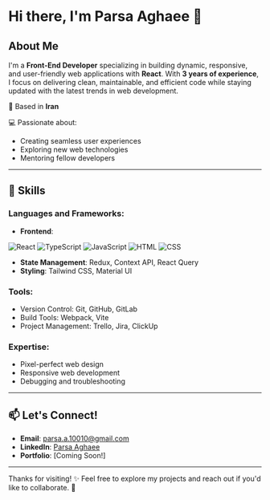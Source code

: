 # Hi there, I'm Parsa Aghaee 👋

## About Me

I'm a **Front-End Developer** specializing in building dynamic, responsive, and user-friendly web applications with **React**. With **3 years of experience**, I focus on delivering clean, maintainable, and efficient code while staying updated with the latest trends in web development. 

📍 Based in **Iran**

💻 Passionate about: 
- Creating seamless user experiences
- Exploring new web technologies
- Mentoring fellow developers

---

## 🚀 Skills

### Languages and Frameworks:
- **Frontend**: 

![React](https://img.shields.io/badge/React-61DAFB?style=for-the-badge&logo=react&logoColor=white)
![TypeScript](https://img.shields.io/badge/TypeScript-007ACC?style=for-the-badge&logo=typescript&logoColor=white)
![JavaScript](https://img.shields.io/badge/JavaScript-F7DF1E?style=for-the-badge&logo=javascript&logoColor=black)
![HTML](https://img.shields.io/badge/HTML-E34F26?style=for-the-badge&logo=html5&logoColor=white)
![CSS](https://img.shields.io/badge/CSS-1572B6?style=for-the-badge&logo=css3&logoColor=white)
- **State Management**: Redux, Context API, React Query
- **Styling**: Tailwind CSS, Material UI

### Tools:
- Version Control: Git, GitHub, GitLab
- Build Tools: Webpack, Vite
- Project Management: Trello, Jira, ClickUp

### Expertise:
- Pixel-perfect web design
- Responsive web development
- Debugging and troubleshooting

---


## 📫 Let's Connect!
- **Email**: parsa.a.10010@gmail.com
- **LinkedIn**: [Parsa Aghaee](https://www.linkedin.com/in/parsa-aghaee-10b21a2ba/)
- **Portfolio**: [Coming Soon!]

---

Thanks for visiting! ✨ Feel free to explore my projects and reach out if you'd like to collaborate. 🚀


<!--
**parsaa18/parsaa18** is a ✨ _special_ ✨ repository because its `README.md` (this file) appears on your GitHub profile.

Here are some ideas to get you started:

- 🔭 I’m currently working on ...
- 🌱 I’m currently learning ...
- 👯 I’m looking to collaborate on ...
- 🤔 I’m looking for help with ...
- 💬 Ask me about ...
- 📫 How to reach me: ...
- 😄 Pronouns: ...
- ⚡ Fun fact: ...
-->
